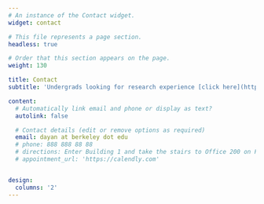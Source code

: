 ```yaml
---
# An instance of the Contact widget.
widget: contact

# This file represents a page section.
headless: true

# Order that this section appears on the page.
weight: 130

title: Contact
subtitle: 'Undergrads looking for research experience [click here](https://alyd.github.io/undergrads/).'

content:
  # Automatically link email and phone or display as text?
  autolink: false

  # Contact details (edit or remove options as required)
  email: dayan at berkeley dot edu
  # phone: 888 888 88 88
  # directions: Enter Building 1 and take the stairs to Office 200 on Floor 2
  # appointment_url: 'https://calendly.com'


design:
  columns: '2'
---
```

